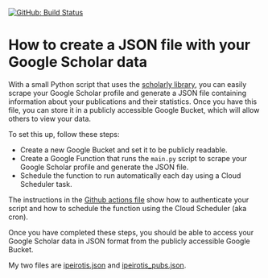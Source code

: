 [![GitHub: Build Status](https://github.com/ipeirotis/scholar_update/workflows/Python%20application/badge.svg)](https://github.com/ipeirotis/scholar_update/actions?query=workflow%3A%22Python+application%22+branch%3Amaster)    

# How to create a JSON file with your Google Scholar data

With a small Python script that uses the [scholarly library](https://github.com/OrganicIrradiation/scholarly), you can easily scrape your Google Scholar profile and generate a JSON file containing information about your publications and their statistics. Once you have this file, you can store it in a publicly accessible Google Bucket, which will allow others to view your data.

To set this up, follow these steps:

* Create a new Google Bucket and set it to be publicly readable.
* Create a Google Function that runs the `main.py` script to scrape your Google Scholar profile and generate the JSON file.
* Schedule the function to run automatically each day using a Cloud Scheduler task.

The instructions in the [Github actions file](https://github.com/ipeirotis/scholar_update/blob/master/.github/workflows/pythonapp.yml) show how to authenticate your script and how to schedule the function using the Cloud Scheduler (aka cron).

Once you have completed these steps, you should be able to access your Google Scholar data in JSON format from the publicly accessible Google Bucket. 

My two files are [ipeirotis.json](https://storage.googleapis.com/publications_scholar/ipeirotis.json) and [ipeirotis_pubs.json](https://storage.googleapis.com/publications_scholar/ipeirotis_pubs.json).
